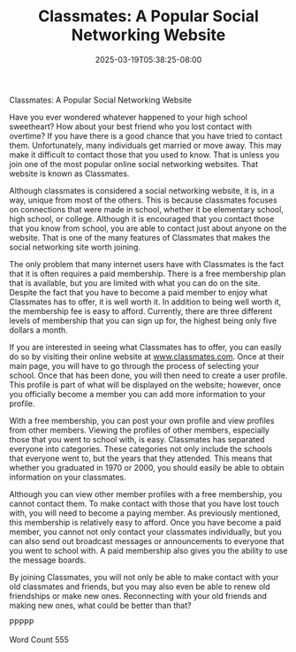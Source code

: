 ﻿---
title: "Classmates:  A Popular Social Networking Website"
date: 2025-03-19T05:38:25-08:00
description: "Social Networking Tips for Web Success"
featured_image: "/images/Social Networking.jpg"
tags: ["Social Networking"]
---

Classmates:  A Popular Social Networking Website

Have you ever wondered whatever happened to your high school sweetheart? How about your best friend who you lost contact with overtime?  If you have there is a good chance that you have tried to contact them.  Unfortunately, many individuals get married or move away.  This may make it difficult to contact those that you used to know. That is unless you join one of the most popular online social networking websites. That website is known as Classmates.

Although classmates is considered a social networking website, it is, in a way, unique from most of the others.  This is because classmates focuses on connections that were made in school, whether it be elementary school, high school, or college. Although it is encouraged that you contact those that you know from school, you are able to contact just about anyone on the website. That is one of the many features of Classmates that makes the social networking site worth joining.

The only problem that many internet users have with Classmates is the fact that it is often requires a paid membership. There is a free membership plan that is available, but you are limited with what you can do on the site. Despite the fact that you have to become a paid member to enjoy what Classmates has to offer, it is well worth it. In addition to being well worth it, the membership fee is easy to afford. Currently, there are three different levels of membership that you can sign up for, the highest being only five dollars a month.  

If you are interested in seeing what Classmates has to offer, you can easily do so by visiting their online website at www.classmates.com.  Once at their main page, you will have to go through the process of selecting your school.  Once that has been done, you will then need to create a user profile. This profile is part of what will be displayed on the website; however, once you officially become a member you can add more information to your profile.  

With a free membership, you can post your own profile and view profiles from other members. Viewing the profiles of other members, especially those that you went to school with, is easy.  Classmates has separated everyone into categories. These categories not only include the schools that everyone went to, but the years that they attended. This means that whether you graduated in 1970 or 2000, you should easily be able to obtain information on your classmates. 

Although you can view other member profiles with a free membership, you cannot contact them. To make contact with those that you have lost touch with, you will need to become a paying member. As previously mentioned, this membership is relatively easy to afford.  Once you have become a paid member, you cannot not only contact your classmates individually, but you can also send out broadcast messages or announcements to everyone that you went to school with.  A paid membership also gives you the ability to use the message boards.  

By joining Classmates, you will not only be able to make contact with your old classmates and friends, but you may also even be able to renew old friendships or make new ones.  Reconnecting with your old friends and making new ones, what could be better than that?

PPPPP

Word Count 555

